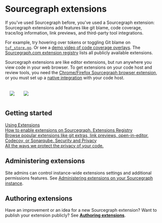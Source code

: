 # Sourcegraph extensions
<p class="lead">
If you've used Sourcegraph before, you've used a Sourcegraph extension: Sourcegraph extensions add features like git blame, code coverage, trace/log information, link previews, and third-party tool integrations. 
</p>

For example, try hovering over tokens or toggling Git blame on [`tuf_store.go`](https://sourcegraph.com/github.com/theupdateframework/notary/-/blob/server/storage/tuf_store.go). Or see a [demo video of code coverage overlays](https://www.youtube.com/watch?v=j1eWBa3rWH8). The [Sourcegraph.com extension registry](https://sourcegraph.com/extensions) lists all publicly available extensions. 

Sourcegraph extensions are like editor extensions, but run anywhere you view code in your web browser. To get extensions on your code host and review tools, you need the [Chrome/Firefox Sourcegraph browser extension](../integration/browser_extension.md), or you must set up a [native integration](../integration/index.md) with your code host. 

<div style="text-align:center;margin:20px 0;display:flex">
<a href="https://github.com/sourcegraph/sourcegraph-codecov" target="_blank"><img src="https://user-images.githubusercontent.com/1976/45107396-53d56880-b0ee-11e8-96e9-ca83e991101c.png" style="padding:15px"></a>
<a href="https://github.com/sourcegraph/sourcegraph-git-extras" target="_blank"><img src="https://user-images.githubusercontent.com/1976/47624533-f3a1e800-dada-11e8-81d9-3d4bd67fc08a.png" style="padding:15px"></a>

</div>

## Getting started

<div class="getting-started">
   <a href="usage" class="btn" alt="Using extensions">
   <span>Using Extensions</span>
   </br>
   How to enable extensions on Sourcegraph.
  </a>

  <a href="https://sourcegraph.com/extensions" class="btn" alt="See Sourcegraph extensions">
   <span>Extensions Registry</span>
   </br>
   Browse popular extensions like git extras, link previews, open-in-editor, Codecov, or Sonarqube.
  </a>

  <a href="security" class="btn" alt="Extensions security details">
   <span>Security and Privacy</span>
   </br>
    All the ways we protect the privacy of your code. 
  </a>
</div>

## Administering extensions

Site admins can control instance-wide extensions settings and additional permissions features. See [Administering extensions on your Sourcegraph instance](../admin/extensions/index.md). 

## Authoring extensions

Have an improvement or an idea for a new Sourcegraph extension? Want to publish your extension publicly? See [**Authoring extensions**](authoring/index.md).
